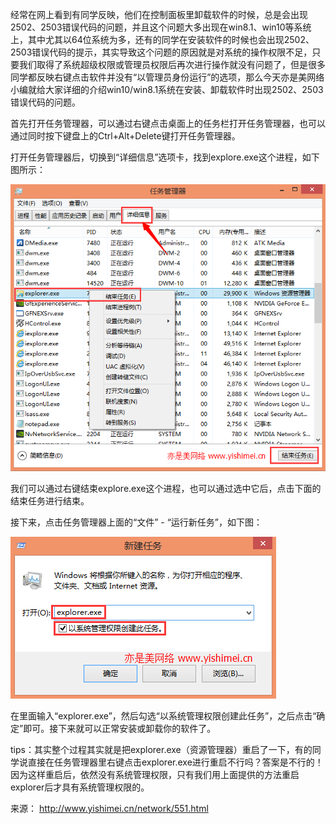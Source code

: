 经常在网上看到有同学反映，他们在控制面板里卸载软件的时候，总是会出现2502、2503错误代码的问题，并且这个问题大多出现在win8.1、win10等系统上，其中尤其以64位系统为多，还有的同学在安装软件的时候也会出现2502、2503错误代码的提示，其实导致这个问题的原因就是对系统的操作权限不足，只要我们取得了系统超级权限或管理员权限后再次进行操作就没有问题了，但是很多同学都反映右键点击软件并没有“以管理员身份运行”的选项，那么今天亦是美网络小编就给大家详细的介绍win10/win8.1系统在安装、卸载软件时出现2502、2503错误代码的问题。

首先打开任务管理器，可以通过右键点击桌面上的任务栏打开任务管理器，也可以通过同时按下键盘上的Ctrl+Alt+Delete键打开任务管理器。

打开任务管理器后，切换到“详细信息”选项卡，找到explore.exe这个进程，如下图所示： 

![解决win10/win8.1系统在安装、卸载软件时出现2502、2503错误代码的问题](image-201711081517/0.003129752863753499.png)

我们可以通过右键结束explore.exe这个进程，也可以通过选中它后，点击下面的结束任务进行结束。

接下来，点击任务管理器上面的“文件” - “运行新任务”，如下图： 

![解决win10/win8.1系统在安装、卸载软件时出现2502、2503错误代码的问题](image-201711081517/0.9398790160833876.png)

在里面输入“explorer.exe”，然后勾选“以系统管理权限创建此任务”，之后点击“确定”即可。接下来就可以正常安装或卸载你的软件了。

tips：其实整个过程其实就是把explorer.exe（资源管理器）重启了一下，有的同学说直接在任务管理器里右键点击explorer.exe进行重启不行吗？答案是不行的！因为这样重启后，依然没有系统管理权限，只有我们用上面提供的方法重启explorer后才具有系统管理权限的。

来源： <http://www.yishimei.cn/network/551.html>